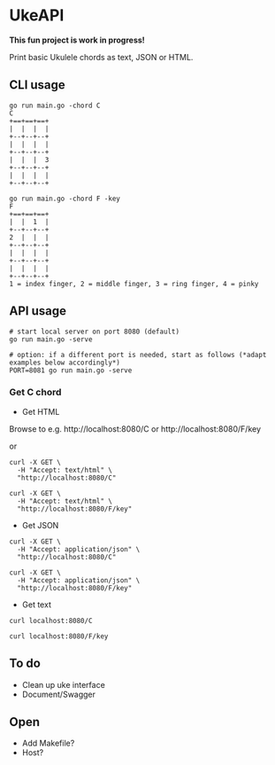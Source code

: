 # UkeAPI

**This fun project is work in progress!**

Print basic Ukulele chords as text, JSON or HTML.

## CLI usage

```
go run main.go -chord C
C
+==+==+==+
|  |  |  |
+--+--+--+
|  |  |  |
+--+--+--+
|  |  |  3
+--+--+--+
|  |  |  |
+--+--+--+

```

```
go run main.go -chord F -key
F
+==+==+==+
|  |  1  |
+--+--+--+
2  |  |  |
+--+--+--+
|  |  |  |
+--+--+--+
|  |  |  |
+--+--+--+
1 = index finger, 2 = middle finger, 3 = ring finger, 4 = pinky

```

## API usage

```
# start local server on port 8080 (default)
go run main.go -serve
```

```
# option: if a different port is needed, start as follows (*adapt examples below accordingly*)
PORT=8081 go run main.go -serve
```

### Get C chord

- Get HTML

Browse to e.g. http://localhost:8080/C or http://localhost:8080/F/key

or

```
curl -X GET \
  -H "Accept: text/html" \
  "http://localhost:8080/C"
```

```
curl -X GET \
  -H "Accept: text/html" \
  "http://localhost:8080/F/key"
```

- Get JSON

```
curl -X GET \
  -H "Accept: application/json" \
  "http://localhost:8080/C"
```

```
curl -X GET \
  -H "Accept: application/json" \
  "http://localhost:8080/F/key"
```


- Get text

```
curl localhost:8080/C
```

```
curl localhost:8080/F/key
```

## To do

- Clean up uke interface
- Document/Swagger

## Open

- Add Makefile?
- Host?
